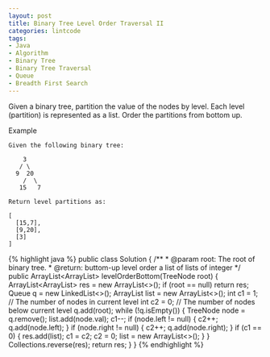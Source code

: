 ```yaml
---
layout: post
title: Binary Tree Level Order Traversal II
categories: lintcode
tags:
- Java
- Algorithm
- Binary Tree
- Binary Tree Traversal
- Queue
- Breadth First Search
---
```


Given a binary tree, partition the value of the nodes by level. Each level (partition) is represented as a list. Order the partitions from bottom up.

Example

```
Given the following binary tree:

    3
   / \
  9  20
    /  \
   15   7

Return level partitions as:

[
  [15,7],
  [9,20],
  [3]
]
```

{% highlight java %}
public class Solution {
    /**
     * @param root: The root of binary tree.
     * @return: buttom-up level order a list of lists of integer
     */
    public ArrayList<ArrayList<Integer>> levelOrderBottom(TreeNode root) {
        ArrayList<ArrayList<Integer>> res = new ArrayList<>();
        if (root == null)
            return res;
        Queue<TreeNode> q = new LinkedList<>();
        ArrayList<Integer> list = new ArrayList<>();
        int c1 = 1; // The number of nodes in current level
        int c2 = 0; // The number of nodes below current level
        q.add(root);
        while (!q.isEmpty()) {
            TreeNode node = q.remove();
            list.add(node.val);
            c1--;
            if (node.left != null) {
                c2++;
                q.add(node.left);
            }
            if (node.right != null) {
                c2++;
                q.add(node.right);
            }
            if (c1 == 0) {
                res.add(list);
                c1 = c2;
                c2 = 0;
                list = new ArrayList<>();
            }
        }
        Collections.reverse(res);
        return res;
    }
}
{% endhighlight %}